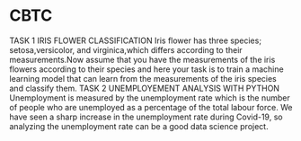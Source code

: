 # CBTC
TASK 1
IRIS FLOWER CLASSIFICATION
Iris flower has three species; setosa,versicolor, and virginica,which differs according to their measurements.Now assume that you have the measurements of the iris flowers according to their species and here your task is to train a machine learning model that can learn from the measurements of the iris species and classify them.
TASK 2
UNEMPLOYEMENT ANALYSIS WITH PYTHON
Unemployment is measured by the unemployment rate which is the number of people who are unemployed as a percentage of the total labour force. We have seen a sharp increase in the unemployment rate during Covid-19, so analyzing the unemployment rate can be a good data science project.

